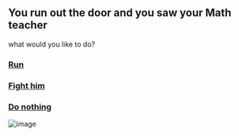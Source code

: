 ## You run out the door and you saw your Math teacher

what would you like to do?
### [Run](../run/run.md)
### [Fight him](../ending2/ending2.md)
### [Do nothing](../ending3/ending3.md)

![image](https://github.com/billyl1116/cyoa/assets/146866846/d5231e1a-bd3c-4cd4-8d73-a11e94e5dd55)


